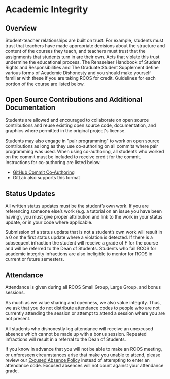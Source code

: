 # Academic Integrity

## Overview

Student-teacher relationships are built on trust. For example, students must trust that teachers have made appropriate decisions about the structure and content of the courses they teach, and teachers must trust that the assignments that students turn in are their own. Acts that violate this trust undermine the educational process. The Rensselaer Handbook of Student Rights and Responsibilities and The Graduate Student Supplement define various forms of Academic Dishonesty and you should make yourself familiar with these if you are taking RCOS for credit. Guidelines for each portion of the course are listed below.

## Open Source Contributions and Additional Documentation

Students are allowed and encouraged to collaborate on open source contributions and reuse existing open source code, documentation, and graphics where permitted in the original project's license.

Students may also engage in "pair programming" to work on open source contributions as long as they use co-authoring on all commits where pair programming was used. When using co-authoring, all students who worked on the commit must be included to receive credit for the commit. Instructions for co-authoring are listed below.

- [GitHub Commit Co-Authoring](https://help.github.com/articles/creating-a-commit-with-multiple-authors/)
- GitLab also supports this format

## Status Updates

All written status updates must be the student’s own work. If you are referencing someone else’s work (e.g. a tutorial on an issue you have been having), you must give proper attribution and link to the work in your status update, or in your code where applicable.

Submission of a status update that is not a student’s own work will result in a 0 on the first status update where a violation is detected. If there is a subsequent infraction the student will receive a grade of F for the course and will be referred to the Dean of Students. Students who fail RCOS for academic integrity infractions are also ineligible to mentor for RCOS in current or future semesters.

## Attendance

Attendance is given during all RCOS Small Group, Large Group, and bonus sessions.

As much as we value sharing and openness, we also value integrity. Thus, we ask that you do not distribute attendance codes to people who are not currently attending the session or attempt to attend a session where you are not present.

All students who dishonestly log attendance will receive an unexcused absence which cannot be made up with a bonus session. Repeated infractions will result in a referral to the Dean of Students.

If you know in advance that you will not be able to make an RCOS meeting, or unforeseen circumstances arise that make you unable to attend, please review our [Excused Absence Policy](/grading/attendance?id=excused-absence-policy) instead of attempting to enter an attendance code. Excused absences will not count against your attendance grade.
